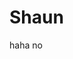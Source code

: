 # Shaun

<!DOCTYPE html>
<html>
<head>
	<title>Sample Stuff</title>
</head>
<body>

<!-- Guessing this isnt going to work -->

</body>
</html>

haha no